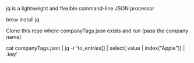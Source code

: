 jq is a lightweight and flexible command-line JSON processor

brew install jq




Clone this repo where companyTags.json exists and run (pass the company name)

cat companyTags.json | jq -r 'to_entries[] | select(.value | index("Apple")) | .key' 
